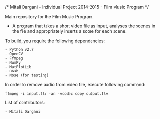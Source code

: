 /* Mitali Dargani - Individual Project 2014-2015 - Film Music Program */

Main repository for the Film Music Program.

- A program that takes a short video file as input, analyses the scenes in the file
and appropriately inserts a score for each scene.

To build, you require the following dependencies:

    - Python v2.7
    - OpenCV
    - Ffmpeg
    - NumPy
    - MatPlotLib
    - Bash
    - Nose (for testing)

In order to remove audio from video file, execute following command:

    ffmpeg -i input.flv -an -vcodec copy output.flv

List of contributors:

    - Mitali Dargani



